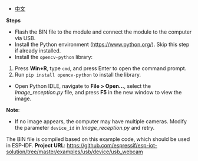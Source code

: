 - [中文](https://github.com/DFRobot/DFR1154_Examples/blob/master/5.4%20USBWebCamera/README_CN.md)

**Steps** 

- Flash the BIN file to the module and connect the module to the computer via USB. 
- Install the Python environment (https://www.python.org/). Skip this step if already installed. 
- Install the `opencv-python` library: 
1. Press **Win+R**, type `cmd`, and press Enter to open the command prompt. 
2. Run `pip install opencv-python` to install the library. 
- Open Python IDLE, navigate to **File > Open...**, select the *Image_reception.py* file, and press **F5** in the new window to view the image. 

**Note**:

- If no image appears, the computer may have multiple cameras. Modify the parameter `device_id` in *Image_reception.py* and retry.

The BIN file is compiled based on this example code, which should be used in ESP-IDF. 
**Project URL**: 
https://github.com/espressif/esp-iot-solution/tree/master/examples/usb/device/usb_webcam
